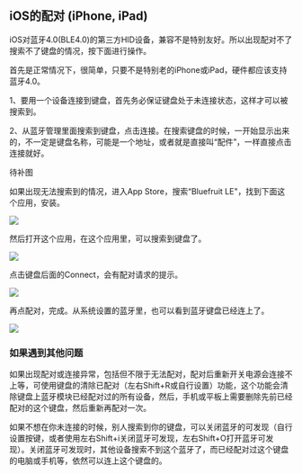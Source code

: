 ## iOS的配对 \(iPhone, iPad\)

iOS对蓝牙4.0\(BLE4.0\)的第三方HID设备，兼容不是特别友好。所以出现配对不了搜索不了键盘的情况，按下面进行操作。

首先是正常情况下，很简单，只要不是特别老的iPhone或iPad，硬件都应该支持蓝牙4.0。

1、要用一个设备连接到键盘，首先务必保证键盘处于未连接状态，这样才可以被搜索到。

2、从蓝牙管理里面搜索到键盘，点击连接。在搜索键盘的时候，一开始显示出来的，不一定是键盘名称，可能是一个地址，或者就是直接叫“配件”，一样直接点击连接就好。

待补图

如果出现无法搜索到的情况，进入App Store，搜索“Bluefruit LE"，找到下面这个应用，安装。

[![](https://github.com/yangdigi/ydkb_docs/raw/master/assets/iOS_Pairing_01.jpg)](https://github.com/yangdigi/ydkb_docs/blob/master/assets/iOS_Pairing_01.jpg)

然后打开这个应用，在这个应用里，可以搜索到键盘了。

[![](https://github.com/yangdigi/ydkb_docs/raw/master/assets/iOS_Pairing_02.jpg)](https://github.com/yangdigi/ydkb_docs/blob/master/assets/iOS_Pairing_02.jpg)

点击键盘后面的Connect，会有配对请求的提示。

[![](https://github.com/yangdigi/ydkb_docs/raw/master/assets/iOS_Pairing_03.jpg)](https://github.com/yangdigi/ydkb_docs/blob/master/assets/iOS_Pairing_03.jpg)

再点配对，完成。从系统设置的蓝牙里，也可以看到蓝牙键盘已经连上了。

[![](https://github.com/yangdigi/ydkb_docs/raw/master/assets/iOS_Pairing_04.jpg)](https://github.com/yangdigi/ydkb_docs/blob/master/assets/iOS_Pairing_04.jpg)

### 如果遇到其他问题

如果出现配对或连接异常，包括但不限于无法配对，配对后重新开关电源会连接不上等，可使用键盘的清除已配对（左右Shift+R或自行设置）功能，这个功能会清除键盘上蓝牙模块已经配对过的所有设备，然后，手机或平板上需要删除先前已经配对的这个键盘，然后重新再配对一次。

如果不想在你未连接的时候，别人搜索到你的键盘，可以关闭蓝牙的可发现（自行设置按键，或者使用左右Shift+i关闭蓝牙可发现，左右Shift+O打开蓝牙可发现）。关闭蓝牙可发现时，其他设备搜索不到这个蓝牙了，而已经配对过这个键盘的电脑或手机等，依然可以连上这个键盘的。

